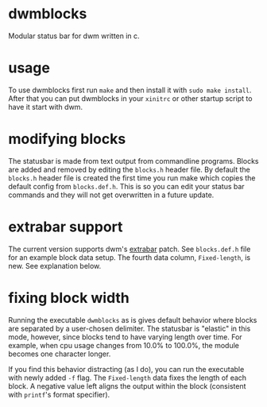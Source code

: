 # dwmblocks
Modular status bar for dwm written in c.

# usage
To use dwmblocks first run `make` and then install it with `sudo make install`.
After that you can put dwmblocks in your `xinitrc` or other startup script to
have it start with dwm.

# modifying blocks
The statusbar is made from text output from commandline programs. Blocks are
added and removed by editing the `blocks.h` header file. By default the
`blocks.h` header file is created the first time you run make which copies the
default config from `blocks.def.h`. This is so you can edit your status bar
commands and they will not get overwritten in a future update.

# extrabar support
The current version supports dwm's [extrabar](https://dwm.suckless.org/patches/extrabar/) patch.
See `blocks.def.h` file for an example block data setup.
The fourth data column, `Fixed-length`, is new. See explanation below.

# fixing block width
Running the executable `dwmblocks` as is gives default behavior where blocks
are separated by a user-chosen delimiter. The statusbar is "elastic" in this
mode, however, since blocks tend to have varying length over time. For example,
when cpu usage changes from 10.0% to 100.0%, the module becomes one character
longer.

If you find this behavior distracting (as I do), you can run the executable
with newly added `-f` flag. The `Fixed-length` data fixes the length of each
block. A negative value left aligns the output within the block (consistent
with `printf`'s format specifier).
